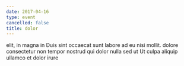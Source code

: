 ```yaml
---
date: 2017-04-16
type: event
cancelled: false
title: dolor
---
```

elit, in magna in Duis sint occaecat sunt labore ad eu nisi mollit. dolore consectetur non tempor nostrud qui dolor nulla sed ut Ut culpa aliquip ullamco et dolor irure